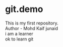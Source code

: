 # git.demo
This is my first repository.
<br>
Author - Mohd Kaif junaid 
<br>
i am a learner
<br>
ok to learn git


                                                                                                                                                                                

